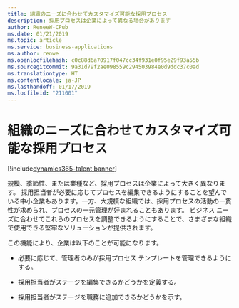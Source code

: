 ```yaml
---
title: 組織のニーズに合わせてカスタマイズ可能な採用プロセス
description: 採用プロセスは企業によって異なる場合があります
author: ReneeW-CPub
ms.date: 01/21/2019
ms.topic: article
ms.service: business-applications
ms.author: renwe
ms.openlocfilehash: c0c88d6a70917f047cc34f931e0f95e29f93a55b
ms.sourcegitcommit: 9a31d79f2ae098559c294503984e0d9ddc37c0ad
ms.translationtype: HT
ms.contentlocale: ja-JP
ms.lasthandoff: 01/17/2019
ms.locfileid: "211001"
---
```

#  <a name="customizable-hiring-processes-to-meet-organizational-needs"></a>組織のニーズに合わせてカスタマイズ可能な採用プロセス
[!include[dynamics365-talent banner](../../includes/dynamics365-talent.md)]





規模、季節性、または業種など、採用プロセスは企業によって大きく異なります。 採用担当者が必要に応じてプロセスを編集できるようにすることを望んでいる中小企業もあります。一方、大規模な組織では、採用プロセスの活動の一貫性が求められ、プロセスの一元管理が好まれることもあります。 ビジネス ニーズに合わせてこれらのプロセスを調整できるようにすることで、さまざまな組織で使用できる堅牢なソリューションが提供されます。

この機能により、企業は以下のことが可能になります。

-   必要に応じて、管理者のみが採用プロセス テンプレートを管理できるようにする。

-   採用担当者がステージを編集できるかどうかを定義する。

-   採用担当者がステージを職務に追加できるかどうかを示す。
